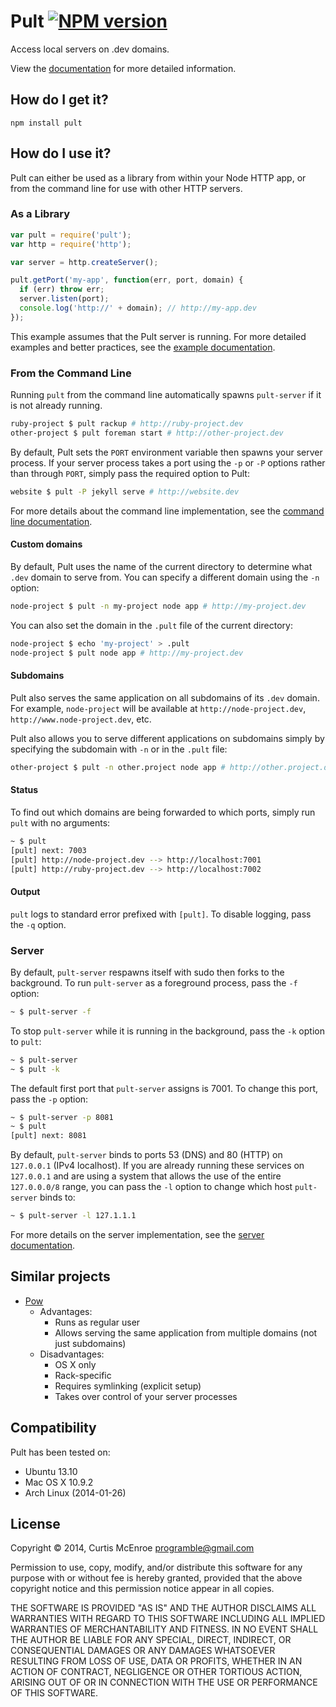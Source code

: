 # Pult [![NPM version](https://badge.fury.io/js/pult.png)](http://badge.fury.io/js/pult)

Access local servers on .dev domains.

View the [documentation](http://cmcenroe.me/pult) for more detailed
information.

## How do I get it?

```
npm install pult
```

## How do I use it?

Pult can either be used as a library from within your Node HTTP app, or
from the command line for use with other HTTP servers.

### As a Library

```js
var pult = require('pult');
var http = require('http');

var server = http.createServer();

pult.getPort('my-app', function(err, port, domain) {
  if (err) throw err;
  server.listen(port);
  console.log('http://' + domain); // http://my-app.dev
});
```

This example assumes that the Pult server is running. For more detailed
examples and better practices, see the [example
documentation](http://cmcenroe.me/pult/example.html).

### From the Command Line

Running `pult` from the command line automatically spawns `pult-server`
if it is not already running.

```sh
ruby-project $ pult rackup # http://ruby-project.dev
other-project $ pult foreman start # http://other-project.dev
```

By default, Pult sets the `PORT` environment variable then spawns your
server process. If your server process takes a port using the `-p` or
`-P` options rather than through `PORT`, simply pass the required option
to Pult:

```sh
website $ pult -P jekyll serve # http://website.dev
```

For more details about the command line implementation, see the [command
line documentation](http://cmcenroe.me/pult/pult.html).

#### Custom domains

By default, Pult uses the name of the current directory to determine
what `.dev` domain to serve from. You can specify a different domain
using the `-n` option:

```sh
node-project $ pult -n my-project node app # http://my-project.dev
```

You can also set the domain in the `.pult` file of the current
directory:

```sh
node-project $ echo 'my-project' > .pult
node-project $ pult node app # http://my-project.dev
```

#### Subdomains

Pult also serves the same application on all subdomains of its `.dev`
domain. For example, `node-project` will be available at
`http://node-project.dev`, `http://www.node-project.dev`, etc.

Pult also allows you to serve different applications on subdomains
simply by specifying the subdomain with `-n` or in the `.pult` file:

```sh
other-project $ pult -n other.project node app # http://other.project.dev
```

#### Status

To find out which domains are being forwarded to which ports, simply run
`pult` with no arguments:

```sh
~ $ pult
[pult] next: 7003
[pult] http://node-project.dev --> http://localhost:7001
[pult] http://ruby-project.dev --> http://localhost:7002
```

#### Output

`pult` logs to standard error prefixed with `[pult]`. To disable
logging, pass the `-q` option.

### Server

By default, `pult-server` respawns itself with sudo then forks to the
background. To run `pult-server` as a foreground process, pass the `-f`
option:

```sh
~ $ pult-server -f
```

To stop `pult-server` while it is running in the background, pass the
`-k` option to `pult`:

```sh
~ $ pult-server
~ $ pult -k
```

The default first port that `pult-server` assigns is 7001. To change
this port, pass the `-p` option:

```sh
~ $ pult-server -p 8081
~ $ pult
[pult] next: 8081
```

By default, `pult-server` binds to ports 53 (DNS) and 80 (HTTP) on
`127.0.0.1` (IPv4 localhost). If you are already running these services
on `127.0.0.1` and are using a system that allows the use of the entire
`127.0.0.0/8` range, you can pass the `-l` option to change which host
`pult-server` binds to:

```sh
~ $ pult-server -l 127.1.1.1
```

For more details on the server implementation, see the [server
documentation](http://cmcenroe.me/pult/server.html).

## Similar projects

* [Pow](http://pow.cx/)
  * Advantages:
    * Runs as regular user
    * Allows serving the same application from multiple domains (not
      just subdomains)
  * Disadvantages:
    * OS X only
    * Rack-specific
    * Requires symlinking (explicit setup)
    * Takes over control of your server processes

## Compatibility

Pult has been tested on:

* Ubuntu 13.10
* Mac OS X 10.9.2
* Arch Linux (2014-01-26)

## License

Copyright © 2014, Curtis McEnroe <programble@gmail.com>

Permission to use, copy, modify, and/or distribute this software for any
purpose with or without fee is hereby granted, provided that the above
copyright notice and this permission notice appear in all copies.

THE SOFTWARE IS PROVIDED "AS IS" AND THE AUTHOR DISCLAIMS ALL WARRANTIES
WITH REGARD TO THIS SOFTWARE INCLUDING ALL IMPLIED WARRANTIES OF
MERCHANTABILITY AND FITNESS. IN NO EVENT SHALL THE AUTHOR BE LIABLE FOR
ANY SPECIAL, DIRECT, INDIRECT, OR CONSEQUENTIAL DAMAGES OR ANY DAMAGES
WHATSOEVER RESULTING FROM LOSS OF USE, DATA OR PROFITS, WHETHER IN AN
ACTION OF CONTRACT, NEGLIGENCE OR OTHER TORTIOUS ACTION, ARISING OUT OF
OR IN CONNECTION WITH THE USE OR PERFORMANCE OF THIS SOFTWARE.
